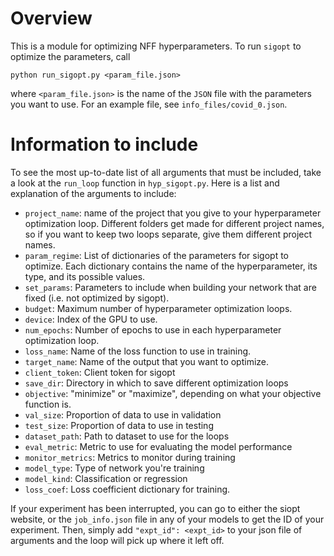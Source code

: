 # Overview
This is a module for optimizing NFF hyperparameters. To run `sigopt` to optimize the parameters, call
```
python run_sigopt.py <param_file.json>
```
where `<param_file.json>` is the name of the `JSON` file with the parameters you want to use. For an example file, see `info_files/covid_0.json`.

# Information to include
To see the most up-to-date list of all arguments that must be included, take a look at the `run_loop` function in `hyp_sigopt.py`.
Here is a list and explanation of the arguments to include:
- `project_name`: name of the project that you give to your hyperparameter optimization loop. Different folders get made
for different project names, so if you want to keep two loops separate, give them different project names.
- `param_regime`: List of dictionaries of the parameters for sigopt to optimize. Each dictionary contains the name of the
hyperparameter, its type, and its possible values.
- `set_params`: Parameters to include when building your network that are fixed (i.e. not optimized by sigopt).
- `budget`: Maximum number of hyperparameter optimization loops.
- `device`: Index of the GPU to use.
- `num_epochs`: Number of epochs to use in each hyperparameter optimization loop.
- `loss_name`: Name of the loss function to use in training.
- `target_name`: Name of the output that you want to optimize.
- `client_token`: Client token for sigopt
- `save_dir`: Directory in which to save different optimization loops
- `objective`: "minimize" or "maximize", depending on what your objective function is.
- `val_size`: Proportion of data to use in validation
- `test_size`: Proportion of data to use in testing
- `dataset_path`: Path to dataset to use for the loops
- `eval_metric`: Metric to use for evaluating the model performance
- `monitor_metrics`: Metrics to monitor during training
- `model_type`: Type of network you're training
- `model_kind`: Classification or regression
- `loss_coef`: Loss coefficient dictionary for training.

If your experiment has been interrupted, you can go to either the siopt website, or the `job_info.json` file in any of your models to get the ID of your experiment. Then, simply add `"expt_id": <expt_id>` to your json file of arguments and the loop will pick up where it left off.
